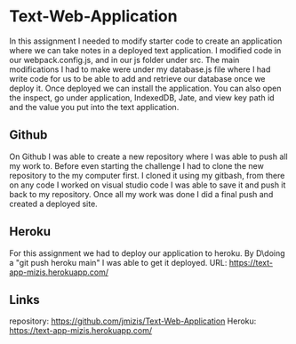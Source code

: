 # Text-Web-Application

In this assignment I needed to modify starter code to create an application where we can take notes in a deployed text application. I modified code in our webpack.config.js, and in our js folder under src. The main modifications I had to make were under my database.js file where I had write code for us to be able to add and retrieve our database once we deploy it. Once deployed we can install the application. You can also open the inspect, go under application, IndexedDB, Jate, and view key path id and the value you put into the text application. 



## Github 

On Github I was able to create a new repository where I was able to push all my work to. Before even starting the challenge I had to clone the new repository to the my computer first. I cloned it using my gitbash, from there on any code I worked on visual studio code I was able to save it and push it back to my repository. Once all my work was done I did a final push and created a deployed site. 


## Heroku

For this assignment we had to deploy our application to heroku.  By D\doing a "git push heroku main" I was able to get it deployed.
URL: https://text-app-mizis.herokuapp.com/


 


## Links 
repository: https://github.com/jmizis/Text-Web-Application
Heroku: https://text-app-mizis.herokuapp.com/